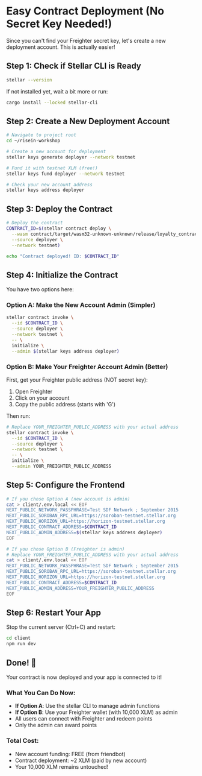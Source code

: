 # Easy Contract Deployment (No Secret Key Needed!)

Since you can't find your Freighter secret key, let's create a new deployment account. This is actually easier!

## Step 1: Check if Stellar CLI is Ready

```bash
stellar --version
```

If not installed yet, wait a bit more or run:
```bash
cargo install --locked stellar-cli
```

## Step 2: Create a New Deployment Account

```bash
# Navigate to project root
cd ~/risein-workshop

# Create a new account for deployment
stellar keys generate deployer --network testnet

# Fund it with testnet XLM (free!)
stellar keys fund deployer --network testnet

# Check your new account address
stellar keys address deployer
```

## Step 3: Deploy the Contract

```bash
# Deploy the contract
CONTRACT_ID=$(stellar contract deploy \
  --wasm contract/target/wasm32-unknown-unknown/release/loyalty_contract.wasm \
  --source deployer \
  --network testnet)

echo "Contract deployed! ID: $CONTRACT_ID"
```

## Step 4: Initialize the Contract

You have two options here:

### Option A: Make the New Account Admin (Simpler)
```bash
stellar contract invoke \
  --id $CONTRACT_ID \
  --source deployer \
  --network testnet \
  -- \
  initialize \
  --admin $(stellar keys address deployer)
```

### Option B: Make Your Freighter Account Admin (Better)
First, get your Freighter public address (NOT secret key):
1. Open Freighter
2. Click on your account
3. Copy the public address (starts with 'G')

Then run:
```bash
# Replace YOUR_FREIGHTER_PUBLIC_ADDRESS with your actual address
stellar contract invoke \
  --id $CONTRACT_ID \
  --source deployer \
  --network testnet \
  -- \
  initialize \
  --admin YOUR_FREIGHTER_PUBLIC_ADDRESS
```

## Step 5: Configure the Frontend

```bash
# If you chose Option A (new account is admin)
cat > client/.env.local << EOF
NEXT_PUBLIC_NETWORK_PASSPHRASE=Test SDF Network ; September 2015
NEXT_PUBLIC_SOROBAN_RPC_URL=https://soroban-testnet.stellar.org
NEXT_PUBLIC_HORIZON_URL=https://horizon-testnet.stellar.org
NEXT_PUBLIC_CONTRACT_ADDRESS=$CONTRACT_ID
NEXT_PUBLIC_ADMIN_ADDRESS=$(stellar keys address deployer)
EOF

# If you chose Option B (Freighter is admin)
# Replace YOUR_FREIGHTER_PUBLIC_ADDRESS with your actual address
cat > client/.env.local << EOF
NEXT_PUBLIC_NETWORK_PASSPHRASE=Test SDF Network ; September 2015
NEXT_PUBLIC_SOROBAN_RPC_URL=https://soroban-testnet.stellar.org
NEXT_PUBLIC_HORIZON_URL=https://horizon-testnet.stellar.org
NEXT_PUBLIC_CONTRACT_ADDRESS=$CONTRACT_ID
NEXT_PUBLIC_ADMIN_ADDRESS=YOUR_FREIGHTER_PUBLIC_ADDRESS
EOF
```

## Step 6: Restart Your App

Stop the current server (Ctrl+C) and restart:
```bash
cd client
npm run dev
```

## Done! 🎉

Your contract is now deployed and your app is connected to it!

### What You Can Do Now:
- **If Option A**: Use the stellar CLI to manage admin functions
- **If Option B**: Use your Freighter wallet (with 10,000 XLM) as admin
- All users can connect with Freighter and redeem points
- Only the admin can award points

### Total Cost:
- New account funding: FREE (from friendbot)
- Contract deployment: ~2 XLM (paid by new account)
- Your 10,000 XLM remains untouched! 